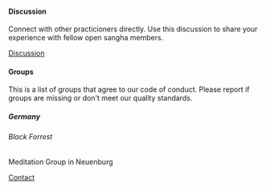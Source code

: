 #### Discussion
Connect with other practicioners directly. Use this discussion to share your experience
with fellow open sangha members.

[Discussion](https://discord.gg/Tyqd22a?classes=btn,btn-primary)

#### Groups
This is a list of groups that agree to our code of conduct.
Please report if groups are missing or don't meet our quality standards.
##### Germany
###### Black Forrest
Meditation Group in Neuenburg

[Contact](https://discord.gg/Tyqd22a?classes=btn,btn-primary)
